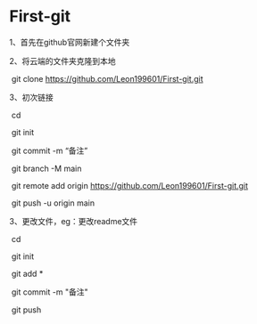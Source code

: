 # First-git

1、首先在github官网新建个文件夹

2、将云端的文件夹克隆到本地

​	git clone https://github.com/Leon199601/First-git.git

3、初次链接

​	cd

​	git init

​	git commit -m “备注”

​	git branch -M main

​	git remote add origin https://github.com/Leon199601/First-git.git

​	git push -u origin main

3、更改文件，eg：更改readme文件

​	cd

​	git init

​	git add *

​	git commit -m "备注"

​	git push